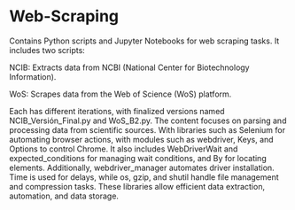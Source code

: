 # Web-Scraping
Contains Python scripts and Jupyter Notebooks for web scraping tasks. It includes two scripts:

NCIB: Extracts data from NCBI (National Center for Biotechnology Information).

WoS: Scrapes data from the Web of Science (WoS) platform.

Each has different iterations, with finalized versions named NCIB_Versión_Final.py and WoS_B2.py. The content focuses on parsing and processing data from scientific sources. With libraries such as Selenium for automating browser actions, with modules such as webdriver, Keys, and Options to control Chrome. It also includes WebDriverWait and expected_conditions for managing wait conditions, and By for locating elements. Additionally, webdriver_manager automates driver installation. Time is used for delays, while os, gzip, and shutil handle file management and compression tasks. These libraries allow efficient data extraction, automation, and data storage.
